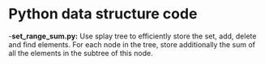 # Python data structure code

 -**set_range_sum.py:** Use splay tree to efficiently store the set, add, delete and find elements. For each node in the tree, store additionally the sum of all the elements in the subtree of this node.
